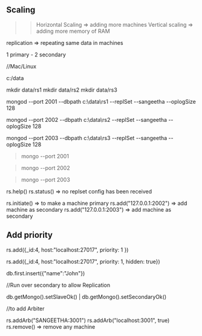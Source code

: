 ## Scaling

> > Horizontal Scaling => adding more machines
> > Vertical scaling => adding more memory of RAM

replication => repeating same data in machines

1 primary - 2 secondary

//Mac/Linux

c:/data

mkdir data/rs1
mkdir data/rs2
mkdir data/rs3

mongod --port 2001 --dbpath c:\data\rs1 --replSet --sangeetha --oplogSize 128

mongod --port 2002 --dbpath c:\data\rs2 --replSet --sangeetha --oplogSize 128

mongod --port 2003 --dbpath c:\data\rs3 --replSet --sangeetha --oplogSize 128

> mongo --port 2001

> mongo --port 2002

> mongo --port 2003

rs.help()
rs.status() => no replset config has been received

rs.initiate() => to make a machine primary
rs.add("127.0.0.1:2002") => add machine as secondary
rs.add("127.0.0.1:2003") => add machine as secondary


Add priority
--------------

rs.add({_id:4, host:"localhost:27017", priority: 1 })

rs.add({_id:4, host:"localhost:27017", priority: 1, hidden: true})


db.first.insert({"name":"John"})

//Run over secondary  to allow Replication 


db.getMongo().setSlaveOk() | db.getMongo().setSecondaryOk()

//to add Arbiter

rs.addArb("SANGEETHA:3001")
rs.addArb("localhost:3001", true)
rs.remove() => remove any machine
